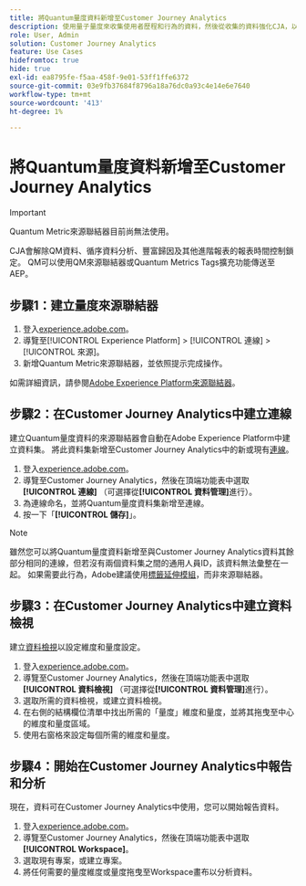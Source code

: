 ```yaml
---
title: 將Quantum量度資料新增至Customer Journey Analytics
description: 使用量子量度來收集使用者歷程和行為的資料，然後從收集的資料強化CJA，以提取更豐富的見解。
role: User, Admin
solution: Customer Journey Analytics
feature: Use Cases
hidefromtoc: true
hide: true
exl-id: ea8795fe-f5aa-458f-9e01-53ff1ffe6372
source-git-commit: 03e9fb37684f8796a18a76dc0a93c4e14e6e7640
workflow-type: tm+mt
source-wordcount: '413'
ht-degree: 1%

---
```


# 將Quantum量度資料新增至Customer Journey Analytics

>[!IMPORTANT]
>
>Quantum Metric來源聯結器目前尚無法使用。

CJA會解除QM資料、循序資料分析、豐富歸因及其他進階報表的報表時間控制鎖定。  QM可以使用QM來源聯結器或Quantum Metrics Tags擴充功能傳送至AEP。

## 步驟1：建立量度來源聯結器

1. 登入[experience.adobe.com](https://experience.adobe.com)。
1. 導覽至[!UICONTROL Experience Platform] > [!UICONTROL 連線] > [!UICONTROL 來源]。
1. 新增Quantum Metric來源聯結器，並依照提示完成操作。

如需詳細資訊，請參閱[Adobe Experience Platform來源聯結器](https://experienceleague.adobe.com/en/docs/experience-platform/sources/home)。

## 步驟2：在Customer Journey Analytics中建立連線

建立Quantum量度資料的來源聯結器會自動在Adobe Experience Platform中建立資料集。 將此資料集新增至Customer Journey Analytics中的新或現有[連線](/help/connections/overview.md)。

1. 登入[experience.adobe.com](https://experience.adobe.com)。
1. 導覽至Customer Journey Analytics，然後在頂端功能表中選取&#x200B;**[!UICONTROL 連線]** （可選擇從&#x200B;**[!UICONTROL 資料管理]**&#x200B;進行）。
1. 為連線命名，並將Quantum量度資料集新增至連線。
1. 按一下「**[!UICONTROL 儲存]**」。

>[!NOTE]
>雖然您可以將Quantum量度資料新增至與Customer Journey Analytics資料其餘部分相同的連線，但若沒有兩個資料集之間的通用人員ID，該資料無法彙整在一起。 如果需要此行為，Adobe建議使用[標籤延伸模組](https://experienceleague.adobe.com/en/docs/experience-platform/destinations/catalog/analytics/quantum-metric)，而非來源聯結器。

## 步驟3：在Customer Journey Analytics中建立資料檢視

建立[資料檢視](/help/data-views/data-views.md)以設定維度和量度設定。

1. 登入[experience.adobe.com](https://experience.adobe.com)。
1. 導覽至Customer Journey Analytics，然後在頂端功能表中選取&#x200B;**[!UICONTROL 資料檢視]** （可選擇從&#x200B;**[!UICONTROL 資料管理]**&#x200B;進行）。
1. 選取所需的資料檢視，或建立資料檢視。
1. 在右側的結構欄位清單中找出所需的「量度」維度和量度，並將其拖曳至中心的維度和量度區域。
1. 使用右窗格來設定每個所需的維度和量度。

## 步驟4：開始在Customer Journey Analytics中報告和分析

現在，資料可在Customer Journey Analytics中使用，您可以開始報告資料。

1. 登入[experience.adobe.com](https://experience.adobe.com)。
1. 導覽至Customer Journey Analytics，然後在頂端功能表中選取&#x200B;**[!UICONTROL Workspace]**。
1. 選取現有專案，或建立專案。
1. 將任何需要的量度維度或量度拖曳至Workspace畫布以分析資料。
